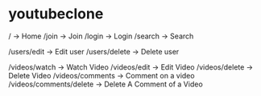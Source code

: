 # youtubeclone

<!-- globalRouter -->

/ -> Home
/join -> Join
/login -> Login
/search -> Search

<!-- userRouter -->

/users/edit -> Edit user
/users/delete -> Delete user

<!-- videoRouter -->

/videos/watch -> Watch Video
/videos/edit -> Edit Video
/videos/delete -> Delete Video
/videos/comments -> Comment on a video
/videos/comments/delete -> Delete A Comment of a Video
